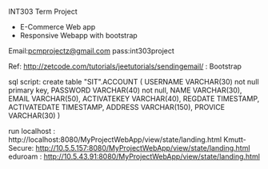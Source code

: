 INT303 Term Project 
- E-Commerce Web app 
- Responsive Webapp with bootstrap 

Email:pcmprojectz@gmail.com 
pass:int303project

Ref: http://zetcode.com/tutorials/jeetutorials/sendingemail/
   : Bootstrap


sql script:
create table "SIT".ACCOUNT
(
	USERNAME VARCHAR(30) not null primary key,
	PASSWORD VARCHAR(40) not null,
	NAME VARCHAR(30),
	EMAIL VARCHAR(50),
	ACTIVATEKEY VARCHAR(40),
	REGDATE TIMESTAMP,
	ACTIVATEDATE TIMESTAMP,
	ADDRESS VARCHAR(150),
	PROVICE VARCHAR(30)
)

run
localhost   : http://localhost:8080/MyProjectWebApp/view/state/landing.html
Kmutt-Secure: http://10.5.5.157:8080/MyProjectWebApp/view/state/landing.html
eduroam     : http://10.5.43.91:8080/MyProjectWebApp/view/state/landing.html
	

	
